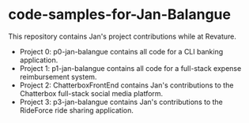 # code-samples-for-Jan-Balangue
This repository contains Jan's project contributions while at Revature.
* Project 0: p0-jan-balangue contains all code for a CLI banking application.
* Project 1: p1-jan-balangue contains all code for a full-stack expense reimbursement system.
* Project 2: ChatterboxFrontEnd contains Jan's contributions to the Chatterbox full-stack social media platform.
* Project 3: p3-jan-balangue contains Jan's contributions to the RideForce ride sharing application.
